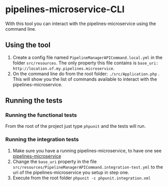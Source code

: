# pipelines-microservice-CLI

With this tool you can interact with the pipelines-microservice using the command line.

## Using the tool

1. Create a config file named `PipelineManagerAPICommand.local.yml` in the folder `src/resources`. The only property this file contains is `base_uri: http://location.of.my.pipelines.microservice`.
2. On the command line do from the root folder: `./src/Application.php` . This will show you the list of commands available to interact with the pipelines-microservice.

## Running the tests

### Running the functional tests

From the root of the project just type `phpunit` and the tests will run.


### Running the integration tests

1. Make sure you have a running pipelines-microservice, to have one see [pipelines-microservice](https://github.com/InSilicoDB/pipelines-microservice)
2. Change the `base_uri` property in the file `src/resources/PipelineManagerAPICommand.integration-test.yml` to the uri of the pipelines-microservice you setup in step one.
3. Execute from the root folder `phpunit -c phpunit.integration.xml`
